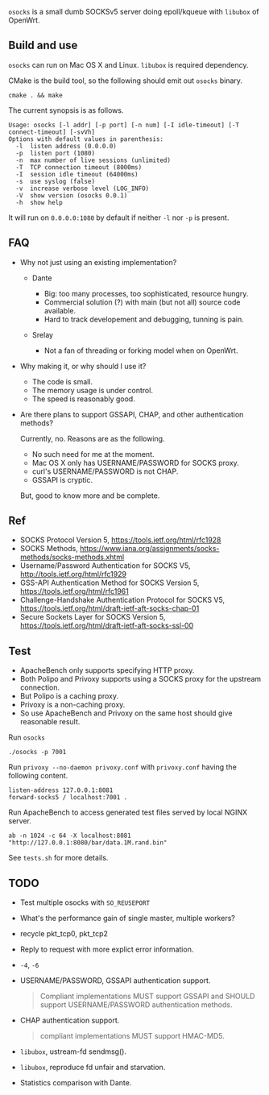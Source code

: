 `osocks` is a small dumb SOCKSv5 server doing epoll/kqueue with `libubox` of OpenWrt.

## Build and use

`osocks` can run on Mac OS X and Linux.  `libubox` is required dependency.

CMake is the build tool, so the following should emit out `osocks` binary.

	cmake . && make

The current synopsis is as follows.

	Usage: osocks [-l addr] [-p port] [-n num] [-I idle-timeout] [-T connect-timeout] [-svVh]
	Options with default values in parenthesis:
	  -l  listen address (0.0.0.0)
	  -p  listen port (1080)
	  -n  max number of live sessions (unlimited)
	  -T  TCP connection timeout (8000ms)
	  -I  session idle timeout (64000ms)
	  -s  use syslog (false)
	  -v  increase verbose level (LOG_INFO)
	  -V  show version (osocks 0.0.1)
	  -h  show help

It will run on `0.0.0.0:1080` by default if neither `-l` nor `-p` is present.

## FAQ

- Why not just using an existing implementation?

	- Dante
		- Big: too many processes, too sophisticated, resource hungry.
		- Commercial solution (?) with main (but not all) source code available.
		- Hard to track developement and debugging, tunning is pain.

	- Srelay
		- Not a fan of threading or forking model when on OpenWrt.

- Why making it, or why should I use it?

    - The code is small.
    - The memory usage is under control.
    - The speed is reasonably good.

- Are there plans to support GSSAPI, CHAP, and other authentication methods?

	Currently, no.  Reasons are as the following.

	- No such need for me at the moment.
	- Mac OS X only has USERNAME/PASSWORD for SOCKS proxy.
	- curl's USERNAME/PASSWORD is not CHAP.
	- GSSAPI is cryptic.

	But, good to know more and be complete.

## Ref

- SOCKS Protocol Version 5, https://tools.ietf.org/html/rfc1928
- SOCKS Methods, https://www.iana.org/assignments/socks-methods/socks-methods.xhtml
- Username/Password Authentication for SOCKS V5, http://tools.ietf.org/html/rfc1929
- GSS-API Authentication Method for SOCKS Version 5, https://tools.ietf.org/html/rfc1961
- Challenge-Handshake Authentication Protocol for SOCKS V5, https://tools.ietf.org/html/draft-ietf-aft-socks-chap-01
- Secure Sockets Layer for SOCKS Version 5, https://tools.ietf.org/html/draft-ietf-aft-socks-ssl-00

## Test

- ApacheBench only supports specifying HTTP proxy.
- Both Polipo and Privoxy supports using a SOCKS proxy for the upstream connection.
- But Polipo is a caching proxy.
- Privoxy is a non-caching proxy.
- So use ApacheBench and Privoxy on the same host should give reasonable result.

Run `osocks`

	./osocks -p 7001

Run `privoxy --no-daemon privoxy.conf` with `privoxy.conf` having the following content.

	listen-address 127.0.0.1:8081
	forward-socks5 / localhost:7001 .

Run ApacheBench to access generated test files served by local NGINX server.

	ab -n 1024 -c 64 -X localhost:8081 "http://127.0.0.1:8080/bar/data.1M.rand.bin"

See `tests.sh` for more details.

## TODO

- Test multiple osocks with `SO_REUSEPORT`
- What's the performance gain of single master, multiple workers?
- recycle pkt_tcp0, pkt_tcp2
- Reply to request with more explict error information.
- `-4`, `-6`
- USERNAME/PASSWORD, GSSAPI authentication support.

   > Compliant implementations MUST support GSSAPI and SHOULD support
   > USERNAME/PASSWORD authentication methods.

- CHAP authentication support.

   > compliant implementations MUST support HMAC-MD5.

- `libubox`, ustream-fd sendmsg().
- `libubox`, reproduce fd unfair and starvation.
- Statistics comparison with Dante.

